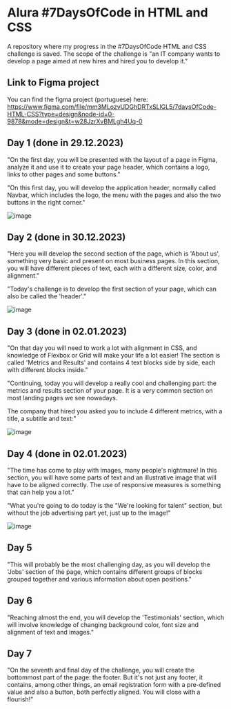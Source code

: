 # Alura #7DaysOfCode in HTML and CSS
 A repository where my progress in the #7DaysOfCode HTML and CSS challenge is saved. The scope of the challenge is "an IT company wants to develop a page aimed at new hires and hired you to develop it."

## Link to Figma project
You can find the figma project (portuguese) here: https://www.figma.com/file/mm3MLozvUDGhDRTxSLlGL5/7daysOfCode-HTML-CSS?type=design&node-id=0-9878&mode=design&t=w28JzrXvBMLgh4Uq-0

## Day 1 (done in 29.12.2023)
 "On the first day, you will be presented with the layout of a page in Figma, analyze it and use it to create your page header, which contains a logo, links to other pages and some buttons."

 "On this first day, you will develop the application header, normally called Navbar, which includes the logo, the menu with the pages and also the two buttons in the right corner."
 
 ![image](https://github.com/SFaguiar/alura-7-days-of-code-html-css/assets/50933770/7e427bf5-34cb-4061-a6cc-099ec4c5adab)
 
## Day 2 (done in 30.12.2023)
 "Here you will develop the second section of the page, which is 'About us', something very basic and present on most business pages. In this section, you will have different pieces of text, each with a different size, color, and alignment."
 
 "Today's challenge is to develop the first section of your page, which can also be called the 'header'."

 ![image](https://github.com/SFaguiar/alura-7-days-of-code-html-css/assets/50933770/bea43e47-a46b-4905-b9c0-937bc925e3a9)

## Day 3 (done in 02.01.2023)
 "On that day you will need to work a lot with alignment in CSS, and knowledge of Flexbox or Grid will make your life a lot easier! The section is called 'Metrics and Results' and contains 4 text blocks side by side, each with different blocks inside."

 "Continuing, today you will develop a really cool and challenging part: the metrics and results section of your page. It is a very common section on most landing pages we see nowadays.

 The company that hired you asked you to include 4 different metrics, with a title, a subtitle and text:"

 ![image](https://github.com/SFaguiar/alura-7-days-of-code-html-css/assets/50933770/181f0a40-e160-4255-86e4-186999777151)


## Day 4 (done in 02.01.2023)
 "The time has come to play with images, many people's nightmare! In this section, you will have some parts of text and an illustrative image that will have to be aligned correctly. The use of responsive measures is something that can help you a lot."

 "What you're going to do today is the "We're looking for talent" section, but without the job advertising part yet, just up to the image!"

 ![image](https://github.com/SFaguiar/alura-7-days-of-code-html-css/assets/50933770/b2164445-d0d7-426f-b95d-90c7be315461)

## Day 5
 "This will probably be the most challenging day, as you will develop the 'Jobs' section of the page, which contains different groups of blocks grouped together and various information about open positions."

## Day 6
 "Reaching almost the end, you will develop the 'Testimonials' section, which will involve knowledge of changing background color, font size and alignment of text and images."

## Day 7
 "On the seventh and final day of the challenge, you will create the bottommost part of the page: the footer. But it's not just any footer, it contains, among other things, an email registration form with a pre-defined value and also a button, both perfectly aligned. You will close with a flourish!"
